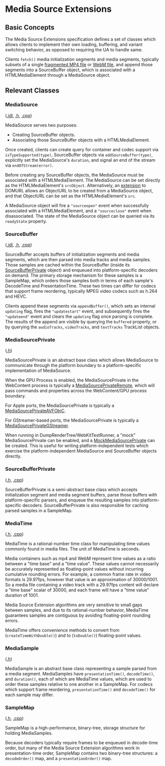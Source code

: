# Media Source Extensions

## Basic Concepts

The Media Source Extensions specification defines a set of classes which allows clients to implement their own loading, buffering, and variant switching behavior, as opposed to requiring the UA to handle same.

Clients `fetch()` media initialization segments and media segments, typically subsets of a single [fragmented MP4 file](https://www.w3.org/TR/mse-byte-stream-format-isobmff/) or [WebM file](https://www.w3.org/TR/mse-byte-stream-format-webm/), and append those segments into a SourceBuffer object, which is associated with a HTMLMediaElement through a MediaSource object.

## Relevant Classes

### MediaSource

([.idl](https://github.com/WebKit/WebKit/blob/main/Source/WebCore/Modules/mediasource/MediaSource.idl), [.h](https://github.com/WebKit/WebKit/blob/main/Source/WebCore/Modules/mediasource/MediaSource.h), [.cpp](https://github.com/WebKit/WebKit/blob/main/Source/WebCore/Modules/mediasource/MediaSource.cpp))

MediaSource serves two purposes:

* Creating SourceBuffer objects.
* Associating those SourceBuffer objects with a HTMLMediaElement.

Once created, clients can create query for container and codec support via `isTypeSupported(type)`, SourceBuffer objects via `addSourceBuffer(type)`, explicitly set the MediaSource's `duration`, and signal an end of the stream via `endOfStream(error)`.

Before creating any SourceBuffer objects, the MediaSource must be associated with a HTMLMediaElement.
The MediaSource can be set directly as the HTMLMediaElement's `srcObject`. Alternatively, an [extension](https://github.com/WebKit/WebKit/blob/main/Source/WebCore/Modules/mediasource/DOMURL%2BMediaSource.idl) to DOMURL allows an ObjectURL to be created from a MediaSource object, and that ObjectURL can be set as the HTMLMediaElement's `src`.

A MediaSource object will fire a `"sourceopen"` event when successfully associated with a HTMLMediaElement, and a `"sourceclose"` event when disassociated. 
The state of the MediaSource object can be queried via its `readyState` property.

### SourceBuffer

([.idl](https://github.com/WebKit/WebKit/blob/main/Source/WebCore/Modules/mediasource/SourceBuffer.idl), [.h](https://github.com/WebKit/WebKit/blob/main/Source/WebCore/Modules/mediasource/SourceBuffer.h), [.cpp](https://github.com/WebKit/WebKit/blob/main/Source/WebCore/Modules/mediasource/SourceBuffer.cpp))

SourceBuffer accepts buffers of initialization segments and media segments, which are then parsed into media tracks and media samples. Those samples are cached within the SourceBuffer (inside its [SourceBufferPrivate](https://github.com/WebKit/WebKit/blob/main/Source/WebCore/platform/graphics/SourceBufferPrivate.h) object) 
and enqueued into platform-specific decoders on demand. The primary storage mechanism for these samples is a SampleMap, which orders those samples both in terms of each sample's DecodeTime and PresentationTime. These two times can differ for codecs that support frame reordering, typically MPEG video codecs such as h.264 and HEVC.

Clients append these segments via `appendBuffer()`, which sets an internal `updating` flag, fires the `"updatestart"` event, and subsequently fires the `"updateend"` event and clears the `updating` flag once parsing is complete. The results of the append are visible by querying the `buffered` property, or by querying the `audioTracks`, `videoTracks`, and `textTracks` TrackList objects.

### MediaSourcePrivate

([.h](https://github.com/WebKit/WebKit/blob/main/Source/WebCore/platform/graphics/MediaSourcePrivate.h))

MediaSourcePrivate is an abstract base class which allows MediaSource to communicate through the platform boundary to a platform-specific implementation of MediaSource.

When the GPU Process is enabled, the MediaSourcePrivate in the WebContent process is typically a [MediaSourcePrivateRemote](https://github.com/WebKit/WebKit/blob/main/Source/WebKit/WebProcess/GPU/media/MediaSourcePrivateRemote.cpp), which will pass commands and properties across the WebContent/GPU process boundary.

For Apple ports, the MediaSourcePrivate is typically a [MediaSourcePrivateAVFObjC](https://github.com/WebKit/WebKit/blob/main/Source/WebCore/platform/graphics/avfoundation/objc/MediaSourcePrivateAVFObjC.h).

For GStreamer-based ports, the MediaSourcePrivate is typically a [MediaSourcePrivateGStreamer](https://github.com/WebKit/WebKit/blob/main/Source/WebCore/platform/graphics/gstreamer/mse/MediaSourcePrivateGStreamer.h).

When running in DumpRenderTree/WebKitTestRunner, a "mock" MediaSourcePrivate can be enabled, and a [MockMediaSourcePrivate](https://github.com/WebKit/WebKit/blob/main/Source/WebCore/platform/mock/mediasource/MockMediaSourcePrivate.h) can be created. This is useful for writing platform-independent tests which exercise the platform-independent MediaSource and SourceBuffer objects directly.

### SourceBufferPrivate

([.h](https://github.com/WebKit/WebKit/blob/main/Source/WebCore/platform/graphics/SourceBufferPrivate.h), [.cpp](https://github.com/WebKit/WebKit/blob/main/Source/WebCore/platform/graphics/SourceBufferPrivate.cpp))

SourceBufferPrivate is a semi-abstract base class which accepts initialization segment and media segment buffers, parse those buffers with platform-specific parsers, and enqueue the resulting samples into platform-specific decoders. 
SourceBufferPrivate is also responsible for caching parsed samples in a SampleMap.

### MediaTime

([.h](https://github.com/WebKit/WebKit/blob/main/Source/WTF/wtf/MediaTime.h), [.cpp](https://github.com/WebKit/WebKit/blob/main/Source/WTF/wtf/MediaTime.cpp))

MediaTime is a rational-number time class for manipulating time values commonly found in media files. The unit of MediaTime is seconds.

Media containers such as mp4 and WebM represent time values as a ratio between a "time base" and a "time value". 
These values cannot necessarily be accurately represented as floating-point values without incurring cumulative rounding errors.  For example, a common frame rate in video formats is 29.97fps, however that value is an approximation of 30000/1001. 
So a media file containing a video track with a 29.97fps content will declare a "time base" scalar of 30000, and each frame will have a "time value" duration of 1001.

Media Source Extension algorithms are very sensitive to small gaps between samples, and due to its rational-number behavior, MediaTime guarantees samples are contiguous by avoiding floating-point rounding errors.

MediaTime offers convenience methods to convert from (`createTimeWithDouble()`) and to (`toDouble()`) floating-point values.

### MediaSample

([.h](https://github.com/WebKit/WebKit/blob/main/Source/WebCore/platform/MediaSample.h))

MediaSample is an abstract base class representing a sample parsed from a media segment. MediaSamples have `presentationTime()`, `decodeTime()`, and `duration()`, each of which are MediaTime values, 
which are used to order these samples relative to one another in a SampleMap. 
For codecs which support frame reordering, `presentationTime()` and `decodeTime()` for each sample may differ.

### SampleMap

([.h](https://github.com/WebKit/WebKit/blob/main/Source/WebCore/Modules/mediasource/SampleMap.h), [.cpp](https://github.com/WebKit/WebKit/blob/main/Source/WebCore/Modules/mediasource/SampleMap.cpp))

SampleMap is a high-performance, binary-tree, storage structure for holding MediaSamples.

Because decoders typically require frames to be enqueued in decode-time order, but many of the Media Source Extension algorithms work in presentation-time order, SampleMap contains two binary-tree structures: a `decodeOrder()` map, and a `presentationOrder()` map.
